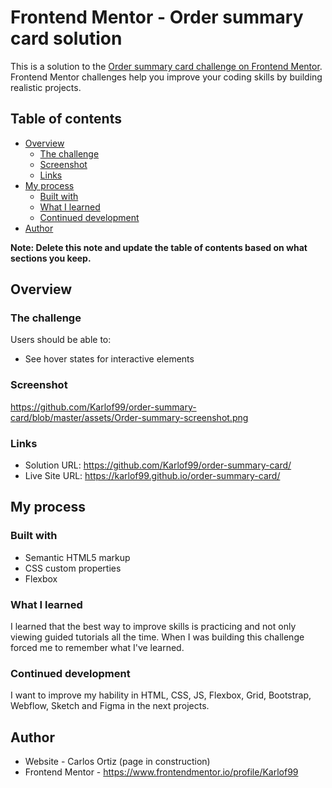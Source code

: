 # Frontend Mentor - Order summary card solution

This is a solution to the [Order summary card challenge on Frontend Mentor](https://www.frontendmentor.io/challenges/order-summary-component-QlPmajDUj). Frontend Mentor challenges help you improve your coding skills by building realistic projects. 

## Table of contents

- [Overview](#overview)
  - [The challenge](#the-challenge)
  - [Screenshot](#screenshot)
  - [Links](#links)
- [My process](#my-process)
  - [Built with](#built-with)
  - [What I learned](#what-i-learned)
  - [Continued development](#continued-development)
- [Author](#author)


**Note: Delete this note and update the table of contents based on what sections you keep.**

## Overview

### The challenge

Users should be able to:

- See hover states for interactive elements

### Screenshot

https://github.com/Karlof99/order-summary-card/blob/master/assets/Order-summary-screenshot.png

### Links

- Solution URL: https://github.com/Karlof99/order-summary-card/
- Live Site URL: https://karlof99.github.io/order-summary-card/

## My process

### Built with

- Semantic HTML5 markup
- CSS custom properties
- Flexbox

### What I learned

I learned that the best way to improve skills is practicing and not only viewing guided tutorials all the time. When I was building this challenge forced me to remember what I've learned.

### Continued development

I want to improve my hability in HTML, CSS, JS, Flexbox, Grid, Bootstrap, Webflow, Sketch and Figma in the next projects.


## Author

- Website - Carlos Ortiz (page in construction)
- Frontend Mentor - https://www.frontendmentor.io/profile/Karlof99



